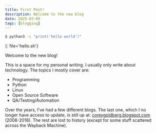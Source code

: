 ```yaml
---
title: First Post!
description: Welcome to the new blog
date: 2025-03-09
tags: [blogging]
---
```



```bash
$ python3 -c "print('hello world')"
```
{: file='hello.sh'}

Welcome to the new blog!

This is a space for my personal writing. I usually only write about technology. The topics I mostly cover are:

- Programming
- Python
- Linux
- Open Source Software
- QA/Testing/Automation

Over the years, I've had a few different blogs. The last one, which I no longer have access to update, is still
up at: [coreygoldberg.blogspot.com][blogger] (2008-2018). The rest are lost to history (except for some stuff
scattered across the Wayback Machine).

[blogger]: https://coreygoldberg.blogspot.com
